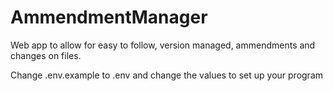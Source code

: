 # AmmendmentManager
Web app to allow for easy to follow, version managed, ammendments and changes on files.

Change .env.example to .env and change the values to set up your program
